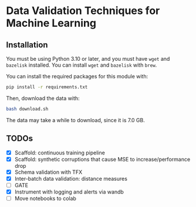# Data Validation Techniques for Machine Learning

## Installation

You must be using Python 3.10 or later, and you must have `wget` and `bazelisk` installed. You can install `wget` and `bazelisk` with `brew`.

You can install the required packages for this module with:

```bash
pip install -r requirements.txt
```

Then, download the data with:

```bash
bash download.sh
```

The data may take a while to download, since it is 7.0 GB.

## TODOs

- [x] Scaffold: continuous training pipeline
- [x] Scaffold: synthetic corruptions that cause MSE to increase/performance drop
- [x] Schema validation with TFX
- [x] Inter-batch data validation: distance measures
- [ ] GATE
- [x] Instrument with logging and alerts via wandb
- [ ] Move notebooks to colab